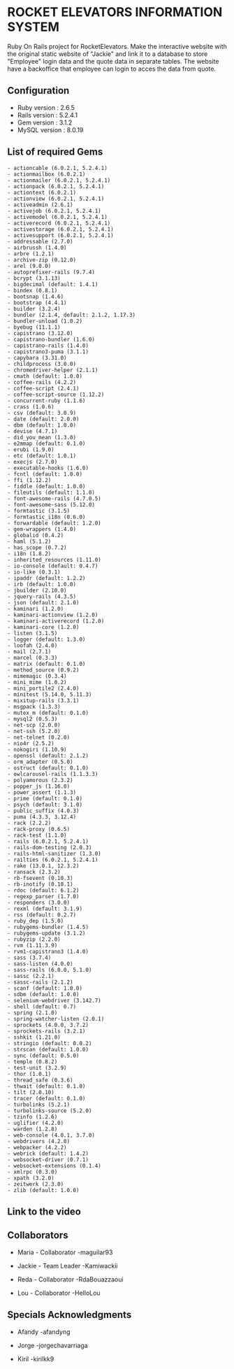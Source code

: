 # ROCKET ELEVATORS INFORMATION SYSTEM

Ruby On Rails project for RocketElevators. 
Make the interactive website with the original static website of "Jackie" and link it to a database to store "Employee" login data and the quote data in separate tables. 
The website have a backoffice that employee can login to acces the data from quote.

## Configuration
  - Ruby version : 2.6.5  
  - Rails version : 5.2.4.1
  - Gem version : 3.1.2
  - MySQL version : 8.0.19

## List of required Gems
    - actioncable (6.0.2.1, 5.2.4.1)
    - actionmailbox (6.0.2.1)
    - actionmailer (6.0.2.1, 5.2.4.1)
    - actionpack (6.0.2.1, 5.2.4.1)
    - actiontext (6.0.2.1)
    - actionview (6.0.2.1, 5.2.4.1)
    - activeadmin (2.6.1)
    - activejob (6.0.2.1, 5.2.4.1)
    - activemodel (6.0.2.1, 5.2.4.1)
    - activerecord (6.0.2.1, 5.2.4.1)
    - activestorage (6.0.2.1, 5.2.4.1)
    - activesupport (6.0.2.1, 5.2.4.1)
    - addressable (2.7.0)
    - airbrussh (1.4.0)
    - arbre (1.2.1)
    - archive-zip (0.12.0)
    - arel (9.0.0)
    - autoprefixer-rails (9.7.4)
    - bcrypt (3.1.13)
    - bigdecimal (default: 1.4.1)
    - bindex (0.8.1)
    - bootsnap (1.4.6)
    - bootstrap (4.4.1)
    - builder (3.2.4)
    - bundler (2.1.4, default: 2.1.2, 1.17.3)
    - bundler-unload (1.0.2)
    - byebug (11.1.1)
    - capistrano (3.12.0)
    - capistrano-bundler (1.6.0)
    - capistrano-rails (1.4.0)
    - capistrano3-puma (3.1.1)
    - capybara (3.31.0)
    - childprocess (3.0.0)
    - chromedriver-helper (2.1.1)
    - cmath (default: 1.0.0)
    - coffee-rails (4.2.2)
    - coffee-script (2.4.1)
    - coffee-script-source (1.12.2)
    - concurrent-ruby (1.1.6)
    - crass (1.0.6)
    - csv (default: 3.0.9)
    - date (default: 2.0.0)
    - dbm (default: 1.0.0)
    - devise (4.7.1)
    - did_you_mean (1.3.0)
    - e2mmap (default: 0.1.0)
    - erubi (1.9.0)
    - etc (default: 1.0.1)
    - execjs (2.7.0)
    - executable-hooks (1.6.0)
    - fcntl (default: 1.0.0)
    - ffi (1.12.2)
    - fiddle (default: 1.0.0)
    - fileutils (default: 1.1.0)
    - font-awesome-rails (4.7.0.5)
    - font-awesome-sass (5.12.0)
    - formtastic (3.1.5)
    - formtastic_i18n (0.6.0)
    - forwardable (default: 1.2.0)
    - gem-wrappers (1.4.0)
    - globalid (0.4.2)
    - haml (5.1.2)
    - has_scope (0.7.2)
    - i18n (1.8.2)
    - inherited_resources (1.11.0)
    - io-console (default: 0.4.7)
    - io-like (0.3.1)
    - ipaddr (default: 1.2.2)
    - irb (default: 1.0.0)
    - jbuilder (2.10.0)
    - jquery-rails (4.3.5)
    - json (default: 2.1.0)
    - kaminari (1.2.0)
    - kaminari-actionview (1.2.0)
    - kaminari-activerecord (1.2.0)
    - kaminari-core (1.2.0)
    - listen (3.1.5)
    - logger (default: 1.3.0)
    - loofah (2.4.0)
    - mail (2.7.1)
    - marcel (0.3.3)
    - matrix (default: 0.1.0)
    - method_source (0.9.2)
    - mimemagic (0.3.4)
    - mini_mime (1.0.2)
    - mini_portile2 (2.4.0)
    - minitest (5.14.0, 5.11.3)
    - mixitup-rails (3.3.1)
    - msgpack (1.3.3)
    - mutex_m (default: 0.1.0)
    - mysql2 (0.5.3)
    - net-scp (2.0.0)
    - net-ssh (5.2.0)
    - net-telnet (0.2.0)
    - nio4r (2.5.2)
    - nokogiri (1.10.9)
    - openssl (default: 2.1.2)
    - orm_adapter (0.5.0)
    - ostruct (default: 0.1.0)
    - owlcarousel-rails (1.1.3.3)
    - polyamorous (2.3.2)
    - popper_js (1.16.0)
    - power_assert (1.1.3)
    - prime (default: 0.1.0)
    - psych (default: 3.1.0)
    - public_suffix (4.0.3)
    - puma (4.3.3, 3.12.4)
    - rack (2.2.2)
    - rack-proxy (0.6.5)
    - rack-test (1.1.0)
    - rails (6.0.2.1, 5.2.4.1)
    - rails-dom-testing (2.0.3)
    - rails-html-sanitizer (1.3.0)
    - railties (6.0.2.1, 5.2.4.1)
    - rake (13.0.1, 12.3.2)
    - ransack (2.3.2)
    - rb-fsevent (0.10.3)
    - rb-inotify (0.10.1)
    - rdoc (default: 6.1.2)
    - regexp_parser (1.7.0)
    - responders (3.0.0)
    - rexml (default: 3.1.9)
    - rss (default: 0.2.7)
    - ruby_dep (1.5.0)
    - rubygems-bundler (1.4.5)
    - rubygems-update (3.1.2)
    - rubyzip (2.2.0)
    - rvm (1.11.3.9)
    - rvm1-capistrano3 (1.4.0)
    - sass (3.7.4)
    - sass-listen (4.0.0)
    - sass-rails (6.0.0, 5.1.0)
    - sassc (2.2.1)
    - sassc-rails (2.1.2)
    - scanf (default: 1.0.0)
    - sdbm (default: 1.0.0)
    - selenium-webdriver (3.142.7)
    - shell (default: 0.7)
    - spring (2.1.0)
    - spring-watcher-listen (2.0.1)
    - sprockets (4.0.0, 3.7.2)
    - sprockets-rails (3.2.1)
    - sshkit (1.21.0)
    - stringio (default: 0.0.2)
    - strscan (default: 1.0.0)
    - sync (default: 0.5.0)
    - temple (0.8.2)
    - test-unit (3.2.9)
    - thor (1.0.1)
    - thread_safe (0.3.6)
    - thwait (default: 0.1.0)
    - tilt (2.0.10)
    - tracer (default: 0.1.0)
    - turbolinks (5.2.1)
    - turbolinks-source (5.2.0)
    - tzinfo (1.2.6)
    - uglifier (4.2.0)
    - warden (1.2.8)
    - web-console (4.0.1, 3.7.0)
    - webdrivers (4.2.0)
    - webpacker (4.2.2)
    - webrick (default: 1.4.2)
    - websocket-driver (0.7.1)
    - websocket-extensions (0.1.4)
    - xmlrpc (0.3.0)
    - xpath (3.2.0)
    - zeitwerk (2.3.0)
    - zlib (default: 1.0.0)

## Link to the video



## Collaborators
  - Maria - Collaborator -maguilar93

  - Jackie - Team Leader -Kamiwackii

  - Reda - Collaborator -RdaBouazzaoui

  - Lou - Collaborator -HelloLou


## Specials Acknowledgments

- Afandy -afandyng

- Jorge -jorgechavarriaga

- Kiril -kirilkk9

